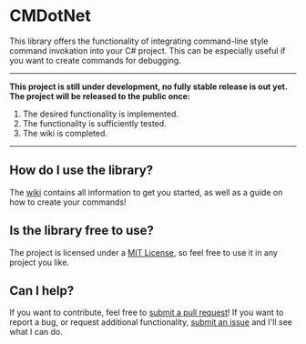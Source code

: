 # CMDotNet

This library offers the functionality of integrating command-line style command invokation into your C# project. This can be especially useful if you want to create commands for debugging.

---

**This project is still under development, no fully stable release is out yet. The project will be released to the public once:**

1.  The desired functionality is implemented.
2.  The functionality is sufficiently tested.
3.  The wiki is completed.

---

## How do I use the library?

The [wiki](.../wiki) contains all information to get you started, as well as a guide on how to create your commands!

## Is the library free to use?

The project is licensed under a [MIT License](https://opensource.org/licenses/MIT), so feel free to use it in any project you like.

## Can I help?

If you want to contribute, feel free to [submit a pull request](https://github.com/YilianSource/CMDotNet/pulls)! If you want to report a bug, or request additional functionality, [submit an issue](https://github.com/YilianSource/CMDotNet/issues) and I'll see what I can do.
